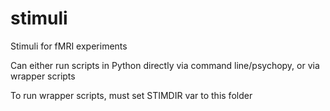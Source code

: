 # stimuli

Stimuli for fMRI experiments

Can either run scripts in Python directly via command line/psychopy, or via wrapper scripts

To run wrapper scripts, must set STIMDIR var to this folder


